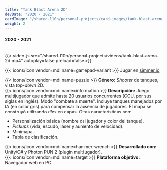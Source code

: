 ```yaml
---
title: "Tank Blast Arena 2D"
devDate: "2020 - 2021"
cardImage: "/shared-l10n/personal-projects/card-images/tank-blast-arena-2d.jpg"
weight: 2
---
```


#### 2020 - 2021
\
{{< video-js src="/shared-l10n/personal-projects/videos/tank-blast-arena-2d.mp4" autoplay=false preload=false >}}

{{< icons/icon vendor=mdi name=gamepad-variant >}} Jugar en [simmer.io](https://simmer.io/@MellizoGames/tank-blast-arena-2d)

{{< icons/icon vendor=mdi name=puzzle >}} **Género:** *Shooter* de tanques, vista *top-down* 2D.\
{{< icons/icon vendor=mdi name=information >}} **Descripción:**
Juego multijugador que admite hasta 20 usuarios concurrentes (CCU, por sus siglas en inglés).
Modo "combate a muerte".
Incluye tanques manejados por IA (en color gris) para compensar la ausencia de jugadores.
El mapa se construyó utilizando *tiles* en capas.
Otras características son:
* Personalización básica (nombre del jugador y color del tanque).
* *Pickups* (vida, escudo, láser y aumento de velocidad).
* Minimapa.
* Tabla de clasificación.

{{< icons/icon vendor=mdi name=hammer-wrench >}} **Desarrollado con:** Unity/C# y Photon PUN 2 (plugin multijugador).\
{{< icons/icon vendor=mdi name=target >}} **Plataforma objetivo:** Navegador web en PC.
